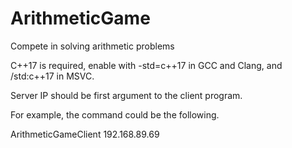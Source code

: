 # ArithmeticGame
Compete in solving arithmetic problems

C++17 is required, enable with -std=c++17 in GCC and Clang, and /std:c++17 in MSVC.

Server IP should be first argument to the client program.

For example, the command could be the following.

ArithmeticGameClient 192.168.89.69
